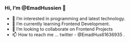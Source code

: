 ### Hi, I’m @EmadHussien 👋
- 👀 I’m interested in programming and latest technology.
- 🌱 I’m currently learning Frontend Development.
- 💞️ I’m looking to collaborate on Frontend Projects
- 📫 How to reach me ... twitter - @EmadHus61636935 .

<!---
EmadHussien/EmadHussien is a ✨ special ✨ repository because its `README.md` (this file) appears on your GitHub profile.
You can click the Preview link to take a look at your changes.
--->
